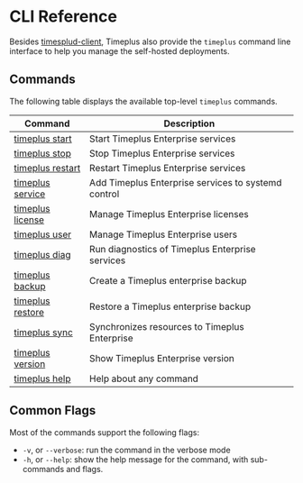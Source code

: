 # CLI Reference

Besides [timesplud-client](/timeplusd-client), Timeplus also provide the `timeplus` command line interface to help you manage the self-hosted deployments.

## Commands

The following table displays the available top-level `timeplus` commands.

| Command                      | Description       |
| ----------------------------- | ---------- |
| [timeplus start](/cli-start)             | Start Timeplus Enterprise services    |
| [timeplus stop](/cli-stop)             | Stop Timeplus Enterprise services    |
| [timeplus restart](/cli-restart)             | Restart Timeplus Enterprise services    |
| [timeplus service](/cli-service)             | Add Timeplus Enterprise services to systemd control  |
| [timeplus license](/cli-license)             |Manage Timeplus Enterprise licenses|
| [timeplus user](/cli-user)             |Manage Timeplus Enterprise users|
| [timeplus diag](/cli-diag)             |Run diagnostics of Timeplus Enterprise services|
| [timeplus backup](/cli-backup)             |Create a Timeplus enterprise backup|
| [timeplus restore](/cli-backup)             |Restore a Timeplus enterprise backup|
| [timeplus sync](/cli-sync)             |Synchronizes resources to Timeplus Enterprise|
| [timeplus version](/cli-version)             |Show Timeplus Enterprise version|
| [timeplus help](/cli-help)             |Help about any command|

## Common Flags

Most of the commands support the following flags:
* `-v`, or `--verbose`: run the command in the verbose mode
* `-h`, or `--help`: show the help message for the command, with sub-commands and flags.
